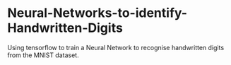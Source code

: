 # Neural-Networks-to-identify-Handwritten-Digits
Using tensorflow to train a Neural Network to recognise handwritten digits from the MNIST dataset.
